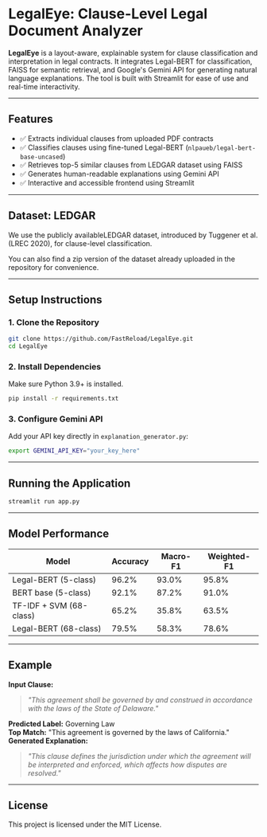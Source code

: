 #  LegalEye: Clause-Level Legal Document Analyzer

**LegalEye** is a layout-aware, explainable system for clause classification and interpretation in legal contracts. It integrates Legal-BERT for classification, FAISS for semantic retrieval, and Google's Gemini API for generating natural language explanations. The tool is built with Streamlit for ease of use and real-time interactivity.

---

##  Features

- ✅ Extracts individual clauses from uploaded PDF contracts
- ✅ Classifies clauses using fine-tuned Legal-BERT (`nlpaueb/legal-bert-base-uncased`)
- ✅ Retrieves top-5 similar clauses from LEDGAR dataset using FAISS
- ✅ Generates human-readable explanations using Gemini API
- ✅ Interactive and accessible frontend using Streamlit

---

##  Dataset: LEDGAR

We use the publicly availableLEDGAR dataset, introduced by Tuggener et al. (LREC 2020), for clause-level classification.

You can also find a zip version of the dataset already uploaded in the repository for convenience.

---

##  Setup Instructions

### 1. Clone the Repository

```bash
git clone https://github.com/FastReload/LegalEye.git
cd LegalEye
```

### 2. Install Dependencies

Make sure Python 3.9+ is installed.

```bash
pip install -r requirements.txt
```

### 3. Configure Gemini API

Add your API key directly in `explanation_generator.py`:

```bash
export GEMINI_API_KEY="your_key_here"
```

---

##  Running the Application

```bash
streamlit run app.py
```

---

##  Model Performance

| Model                  | Accuracy | Macro-F1 | Weighted-F1 |
|------------------------|----------|----------|-------------|
| Legal-BERT (5-class)   | 96.2%    | 93.0%    | 95.8%       |
| BERT base (5-class)    | 92.1%    | 87.2%    | 91.0%       |
| TF-IDF + SVM (68-class)| 65.2%    | 35.8%    | 63.5%       |
| Legal-BERT (68-class)  | 79.5%    | 58.3%    | 78.6%       |

---

##  Example

**Input Clause:**

> _"This agreement shall be governed by and construed in accordance with the laws of the State of Delaware."_

**Predicted Label:** Governing Law  
**Top Match:** "This agreement is governed by the laws of California."  
**Generated Explanation:**  
> _"This clause defines the jurisdiction under which the agreement will be interpreted and enforced, which affects how disputes are resolved."_

---

##  License

This project is licensed under the MIT License.
